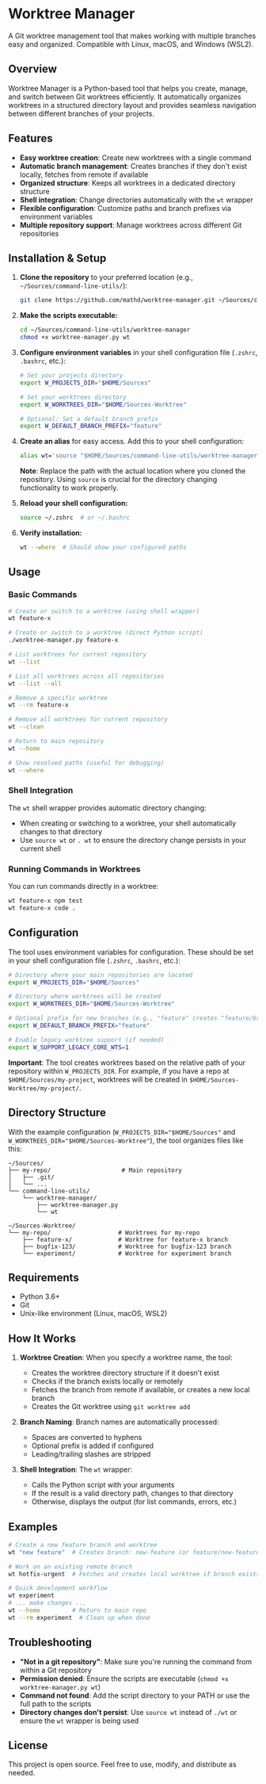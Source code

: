 # Worktree Manager

A Git worktree management tool that makes working with multiple branches easy and organized. Compatible with Linux, macOS, and Windows (WSL2).

## Overview

Worktree Manager is a Python-based tool that helps you create, manage, and switch between Git worktrees efficiently. It automatically organizes worktrees in a structured directory layout and provides seamless navigation between different branches of your projects.

## Features

- **Easy worktree creation**: Create new worktrees with a single command
- **Automatic branch management**: Creates branches if they don't exist locally, fetches from remote if available
- **Organized structure**: Keeps all worktrees in a dedicated directory structure
- **Shell integration**: Change directories automatically with the `wt` wrapper
- **Flexible configuration**: Customize paths and branch prefixes via environment variables
- **Multiple repository support**: Manage worktrees across different Git repositories

## Installation & Setup

1. **Clone the repository** to your preferred location (e.g., `~/Sources/command-line-utils/`):
   ```bash
   git clone https://github.com/mathd/worktree-manager.git ~/Sources/command-line-utils/worktree-manager
   ```

2. **Make the scripts executable:**
   ```bash
   cd ~/Sources/command-line-utils/worktree-manager
   chmod +x worktree-manager.py wt
   ```

3. **Configure environment variables** in your shell configuration file (`.zshrc`, `.bashrc`, etc.):
   ```bash
   # Set your projects directory
   export W_PROJECTS_DIR="$HOME/Sources"

   # Set your worktrees directory
   export W_WORKTREES_DIR="$HOME/Sources-Worktree"

   # Optional: Set a default branch prefix
   export W_DEFAULT_BRANCH_PREFIX="feature"
   ```

4. **Create an alias** for easy access. Add this to your shell configuration:
   ```bash
   alias wt='source "$HOME/Sources/command-line-utils/worktree-manager/wt"'
   ```

   **Note**: Replace the path with the actual location where you cloned the repository. Using `source` is crucial for the directory changing functionality to work properly.

5. **Reload your shell configuration:**
   ```bash
   source ~/.zshrc  # or ~/.bashrc
   ```

6. **Verify installation:**
   ```bash
   wt --where  # Should show your configured paths
   ```

## Usage

### Basic Commands

```bash
# Create or switch to a worktree (using shell wrapper)
wt feature-x

# Create or switch to a worktree (direct Python script)
./worktree-manager.py feature-x

# List worktrees for current repository
wt --list

# List all worktrees across all repositories
wt --list --all

# Remove a specific worktree
wt --rm feature-x

# Remove all worktrees for current repository
wt --clean

# Return to main repository
wt --home

# Show resolved paths (useful for debugging)
wt --where
```

### Shell Integration

The `wt` shell wrapper provides automatic directory changing:
- When creating or switching to a worktree, your shell automatically changes to that directory
- Use `source wt` or `. wt` to ensure the directory change persists in your current shell

### Running Commands in Worktrees

You can run commands directly in a worktree:
```bash
wt feature-x npm test
wt feature-x code .
```

## Configuration

The tool uses environment variables for configuration. These should be set in your shell configuration file (`.zshrc`, `.bashrc`, etc.):

```bash
# Directory where your main repositories are located
export W_PROJECTS_DIR="$HOME/Sources"

# Directory where worktrees will be created
export W_WORKTREES_DIR="$HOME/Sources-Worktree"

# Optional prefix for new branches (e.g., "feature" creates "feature/branch-name")
export W_DEFAULT_BRANCH_PREFIX="feature"

# Enable legacy worktree support (if needed)
export W_SUPPORT_LEGACY_CORE_WTS=1
```

**Important**: The tool creates worktrees based on the relative path of your repository within `W_PROJECTS_DIR`. For example, if you have a repo at `$HOME/Sources/my-project`, worktrees will be created in `$HOME/Sources-Worktree/my-project/`.

## Directory Structure

With the example configuration (`W_PROJECTS_DIR="$HOME/Sources"` and `W_WORKTREES_DIR="$HOME/Sources-Worktree"`), the tool organizes files like this:

```
~/Sources/
├── my-repo/                    # Main repository
│   ├── .git/
│   └── ...
└── command-line-utils/
    └── worktree-manager/
        ├── worktree-manager.py
        └── wt

~/Sources-Worktree/
└── my-repo/                   # Worktrees for my-repo
    ├── feature-x/             # Worktree for feature-x branch
    ├── bugfix-123/            # Worktree for bugfix-123 branch
    └── experiment/            # Worktree for experiment branch
```

## Requirements

- Python 3.6+
- Git
- Unix-like environment (Linux, macOS, WSL2)

## How It Works

1. **Worktree Creation**: When you specify a worktree name, the tool:
   - Creates the worktree directory structure if it doesn't exist
   - Checks if the branch exists locally or remotely
   - Fetches the branch from remote if available, or creates a new local branch
   - Creates the Git worktree using `git worktree add`

2. **Branch Naming**: Branch names are automatically processed:
   - Spaces are converted to hyphens
   - Optional prefix is added if configured
   - Leading/trailing slashes are stripped

3. **Shell Integration**: The `wt` wrapper:
   - Calls the Python script with your arguments
   - If the result is a valid directory path, changes to that directory
   - Otherwise, displays the output (for list commands, errors, etc.)

## Examples

```bash
# Create a new feature branch and worktree
wt "new feature"  # Creates branch: new-feature (or feature/new-feature with prefix)

# Work on an existing remote branch
wt hotfix-urgent  # Fetches and creates local worktree if branch exists on remote

# Quick development workflow
wt experiment
# ... make changes ...
wt --home         # Return to main repo
wt --rm experiment  # Clean up when done
```

## Troubleshooting

- **"Not in a git repository"**: Make sure you're running the command from within a Git repository
- **Permission denied**: Ensure the scripts are executable (`chmod +x worktree-manager.py wt`)
- **Command not found**: Add the script directory to your PATH or use the full path to the scripts
- **Directory changes don't persist**: Use `source wt` instead of `./wt` or ensure the `wt` wrapper is being used

## License

This project is open source. Feel free to use, modify, and distribute as needed.
